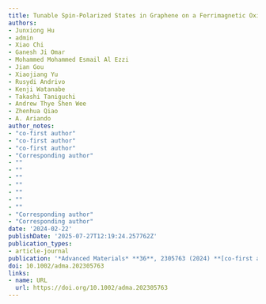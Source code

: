 ```yaml
---
title: Tunable Spin-Polarized States in Graphene on a Ferrimagnetic Oxide Insulator
authors:
- Junxiong Hu
- admin
- Xiao Chi
- Ganesh Ji Omar
- Mohammed Mohammed Esmail Al Ezzi
- Jian Gou
- Xiaojiang Yu
- Rusydi Andrivo
- Kenji Watanabe
- Takashi Taniguchi
- Andrew Thye Shen Wee
- Zhenhua Qiao
- A. Ariando
author_notes:
- "co-first author"
- "co-first author"
- "co-first author"
- "Corresponding author"
- ""
- ""
- ""
- ""
- ""
- ""
- ""
- "Corresponding author"
- "Corresponding author"
date: '2024-02-22'
publishDate: '2025-07-27T12:19:24.257762Z'
publication_types:
- article-journal
publication: '*Advanced Materials* **36**, 2305763 (2024) **[co-first author]**'
doi: 10.1002/adma.202305763
links:
- name: URL
  url: https://doi.org/10.1002/adma.202305763
---
```

